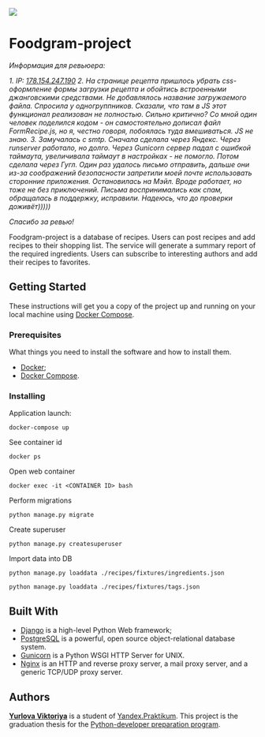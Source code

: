 ![](https://github.com/yurlovaviktoriya/foodgram-project/workflows/Foodgram%20workflow/badge.svg)

# Foodgram-project
*Информация для ревьюера:*

 *1.* *IP: [178.154.247.190](http://178.154.247.190)*
 *2.* *На странице рецепта пришлось убрать css-оформление формы загрузки рецепта и обойтись встроенными джанговскими средствами. Не добавлялось название загружаемого файла. Спросила у одногруппников. Сказали, что там в JS этот функционал реализован не полностью. Сильно критично? Со мной один человек поделился кодом - он самостоятельно дописал файл FormRecipe.js, но я, честно говоря, побоялась туда вмешиваться. JS не знаю.*
 *3.* *Замучалась с smtp. Сначала сделала через Яндекс. Через runserver работало, но долго. Через Gunicorn сервер падал с ошибкой таймаута, увеличивала таймаут в настройках - не помогло. Потом сделала через Гугл. Один раз удалось письмо отправить, дальше они из-за соображений безопасности запретили моей почте использовать сторонние приложения. Остановилась на Мэйл. Вроде работает, но тоже не без приключений. Письма воспринимались как спам, обращалась в поддержку, исправили. Надеюсь, что до проверки доживёт)))))*

*Спасибо за ревью!*

Foodgram-project is a database of recipes. Users can post recipes and add recipes to their shopping list. The service will generate a summary report of the required ingredients. Users can subscribe to interesting authors and add their recipes to favorites.

## Getting Started
These instructions will get you a copy of the project up and running on your local machine using [Docker Compose](https://docs.docker.com/compose/).


### Prerequisites

What things you need to install the software and how to install them.

 - [Docker](https://docs.docker.com/engine/install/);
 - [Docker Compose](https://docs.docker.com/compose/install/).
 
 ### Installing
Application launch:
```
docker-compose up
```  
See container id
```
docker ps
```
Open web container
```
docker exec -it <CONTAINER ID> bash
```
Perform migrations
```
python manage.py migrate
```
Сreate superuser
```
python manage.py createsuperuser
```  
Import data into DB
```
python manage.py loaddata ./recipes/fixtures/ingredients.json
```

    python manage.py loaddata ./recipes/fixtures/tags.json

## Built With

-   [Django](https://www.djangoproject.com/) is a high-level Python Web framework;
- [PostgreSQL](https://www.postgresql.org/) is a powerful, open source object-relational database system.
- [Gunicorn](https://gunicorn.org/) is a Python WSGI HTTP Server for UNIX.
- [Nginx](https://nginx.org/) is an HTTP and reverse proxy server, a mail proxy server, and a generic TCP/UDP proxy server.


## Authors
[**Yurlova Viktoriya**](https://github.com/yurlovaviktoriya) is a student of [Yandex.Praktikum](https://praktikum.yandex.ru/).   This project is the graduation thesis for the [Python-developer preparation program](https://praktikum.yandex.ru/backend-developer/).
